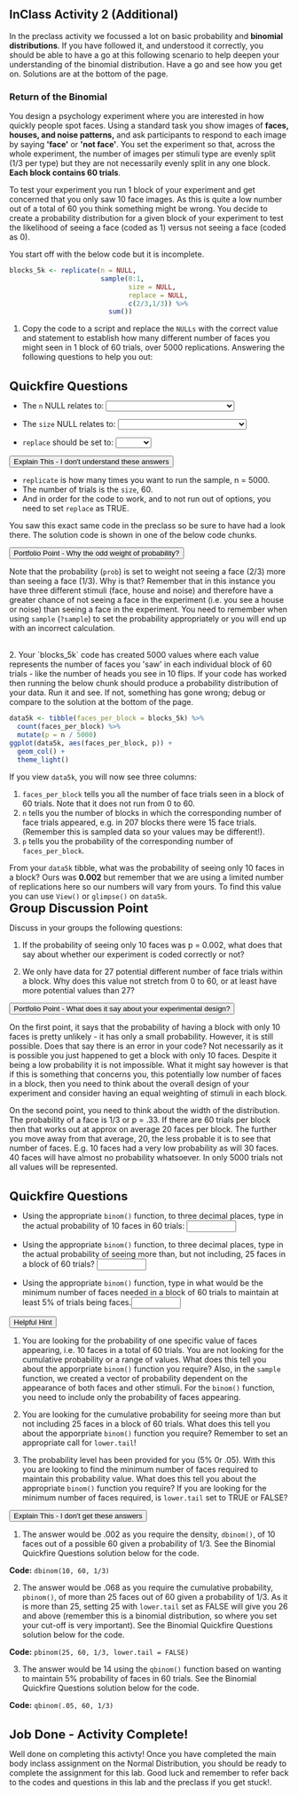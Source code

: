 
## InClass Activity 2 (Additional)

In the preclass activity we focussed a lot on basic probability and **binomial distributions**. If you have followed it, and understood it correctly, you should be able to have a go at this following scenario to help deepen your understanding of the binomial distribution. Have a go and see how you get on. Solutions are at the bottom of the page. 

### Return of the Binomial

You design a psychology experiment where you are interested in how quickly people spot faces. Using a standard task you show images of **faces, houses, and noise patterns,** and ask participants to respond to each image by saying **'face'** or **'not face'**. You set the experiment so that, across the whole experiment, the number of images per stimuli type are evenly split (1/3 per type) but they are not necessarily evenly split in any one block. **Each block contains 60 trials**.  

To test your experiment you run 1 block of your experiment and get concerned that you only saw 10 face images. As this is quite a low number out of a total of 60 you think something might be wrong. You decide to create a probability distribution for a given block of your experiment to test the likelihood of seeing a face (coded as 1) versus not seeing a face (coded as 0).

You start off with the below code but it is incomplete. 


```r
blocks_5k <- replicate(n = NULL, 
                       sample(0:1, 
                              size = NULL, 
                              replace = NULL, 
                              c(2/3,1/3)) %>% 
                         sum())
```

1. Copy the code to a script and replace the `NULLs` with the correct value and statement to establish how many different number of faces you might seen in 1 block of 60 trials, over 5000 replications. Answering the following questions to help you out:
<br>
<span style="font-size: 22px; font-weight: bold; color: var(--green);">Quickfire Questions</span>

* The `n` NULL relates to: <select class='solveme' data-answer='["Number of replications"]'> <option></option> <option>Number of replications</option> <option>Number of blocks in the experiment</option> <option>Number of trials in the experiment</option> <option>Number of faces in the experiment</option></select>

* The `size` NULL relates to: <select class='solveme' data-answer='["Number of trials in a block"]'> <option></option> <option>Number of faces in a block</option> <option>Number of houses in a block</option> <option>Number of trials in a block</option> <option>Number of noise patterns in a block</option></select>

* `replace` should be set to: <select class='solveme' data-answer='["TRUE"]'> <option></option> <option>TRUE</option> <option>FALSE</option></select>


<div class='solution'><button>Explain This - I don't understand these answers</button>

<div class="info">
<ul>
<li><code>replicate</code> is how many times you want to run the sample, n = 5000.</li>
<li>The number of trials is the <code>size</code>, 60.</li>
<li>And in order for the code to work, and to not run out of options, you need to set <code>replace</code> as TRUE.</li>
</ul>
<p>You saw this exact same code in the preclass so be sure to have had a look there. The solution code is shown in one of the below code chunks.</p>
</div>

</div>



<div class='solution'><button>Portfolio Point - Why the odd weight of probability?</button>

<div class="info">
<p>Note that the probability (<code>prob</code>) is set to weight not seeing a face (2/3) more than seeing a face (1/3). Why is that? Remember that in this instance you have three different stimuli (face, house and noise) and therefore have a greater chance of not seeing a face in the experiment (i.e. you see a house or noise) than seeing a face in the experiment. You need to remember when using <code>sample</code> (<code>?sample</code>) to set the probability appropriately or you will end up with an incorrect calculation.</p>
</div>

</div>

<br>
2. Your `blocks_5k` code has created 5000 values where each value represents the number of faces you 'saw' in each individual block of 60 trials - like the number of heads you see in 10 flips. If your code has worked then running the below chunk should produce a probability distribution of your data. Run it and see. If not, something has gone wrong; debug or compare to the solution at the bottom of the page.  


```r
data5k <- tibble(faces_per_block = blocks_5k) %>% 
  count(faces_per_block) %>%
  mutate(p = n / 5000)
ggplot(data5k, aes(faces_per_block, p)) + 
  geom_col() + 
  theme_light()
```

If you view `data5k`, you will now see three columns: 


1. `faces_per_block` tells you all the number of face trials seen in a block of 60 trials. Note that it does not run from 0 to 60. 
2. `n` tells you the number of blocks in which the corresponding number of face trials appeared, e.g. in 207 blocks there were 15 face trials. (Remember this is sampled data so your values may be different!). 
3. `p` tells you the probability of the corresponding number of `faces_per_block`.

From your `data5k` tibble, what was the probability of seeing only 10 faces in a block? Ours was **0.002** but remember that we are using a limited number of replications here so our numbers will vary from yours. To find this value you can use `View()` or `glimpse()` on `data5k`.
<br>
<span style="font-size: 22px; font-weight: bold; color: var(--pink);">Group Discussion Point</span>

Discuss in your groups the following questions:

1. If the probability of seeing only 10 faces was p = 0.002, what does that say about whether our experiment is coded correctly or not?

2. We only have data for 27 potential different number of face trials within a block. Why does this value not stretch from 0 to 60, or at least have more potential values than 27?


<div class='solution'><button>Portfolio Point - What does it say about your experimental design?</button>

<div class="info">
<p>On the first point, it says that the probability of having a block with only 10 faces is pretty unlikely - it has only a small probability. However, it is still possible. Does that say there is an error in your code? Not necessarily as it is possible you just happened to get a block with only 10 faces. Despite it being a low probability it is not impossible. What it might say however is that if this is something that concerns you, this potentially low number of faces in a block, then you need to think about the overall design of your experiment and consider having an equal weighting of stimuli in each block.</p>
<p>On the second point, you need to think about the width of the distribution. The probability of a face is 1/3 or p = .33. If there are 60 trials per block then that works out at approx on average 20 faces per block. The further you move away from that average, 20, the less probable it is to see that number of faces. E.g. 10 faces had a very low probability as will 30 faces. 40 faces will have almost no probability whatsoever. In only 5000 trials not all values will be represented.</p>
</div>

</div>
  
<br> 
<span style="font-size: 22px; font-weight: bold; color: var(--green);">Quickfire Questions</span>

* Using the appropriate `binom()` function, to three decimal places, type in the actual probability of 10 faces in 60 trials: <input class='solveme nospaces' size='8' data-answer='["0.002",".002"]'/>

* Using the appropriate `binom()` function, to three decimal places, type in the actual probability of seeing more than, but not including, 25 faces in a block of 60 trials? <input class='solveme nospaces' size='8' data-answer='["0.068",".068"]'/> 

* Using the appropriate `binom()` function, type in what would be the minimum number of faces needed in a block of 60 trials to maintain at least 5% of trials being faces.<input class='solveme nospaces' size='8' data-answer='["14"]'/>


<div class='solution'><button>Helpful Hint</button>

<div class="info">
<ol style="list-style-type: decimal">
<li><p>You are looking for the probability of one specific value of faces appearing, i.e. 10 faces in a total of 60 trials. You are not looking for the cumulative probability or a range of values. What does this tell you about the apporpriate <code>binom()</code> function you require? Also, in the <code>sample</code> function, we created a vector of probability dependent on the appearance of both faces and other stimuli. For the <code>binom()</code> function, you need to include only the probability of faces appearing.</p></li>
<li><p>You are looking for the cumulative probability for seeing more than but not including 25 faces in a block of 60 trials. What does this tell you about the apporpriate <code>binom()</code> function you require? Remember to set an appropriate call for <code>lower.tail</code>!</p></li>
<li><p>The probability level has been provided for you (5% 0r .05). With this you are looking to find the minimum number of faces required to maintain this probability value. What does this tell you about the appropriate <code>binom()</code> function you require? If you are looking for the minimum number of faces required, is <code>lower.tail</code> set to TRUE or FALSE?</p></li>
</ol>
</div>

</div>
 


<div class='solution'><button>Explain This - I don't get these answers</button>

<div class="info">
<ol style="list-style-type: decimal">
<li>The answer would be .002 as you require the density, <code>dbinom()</code>, of 10 faces out of a possible 60 given a probability of 1/3. See the Binomial Quickfire Questions solution below for the code.</li>
</ol>
<p><strong>Code:</strong> <code>dbinom(10, 60, 1/3)</code></p>
<ol start="2" style="list-style-type: decimal">
<li>The answer would be .068 as you require the cumulative probability, <code>pbinom()</code>, of more than 25 faces out of 60 given a probability of 1/3. As it is more than 25, setting 25 with <code>lower.tail</code> set as FALSE will give you 26 and above (remember this is a binomial distribution, so where you set your cut-off is very important). See the Binomial Quickfire Questions solution below for the code.</li>
</ol>
<p><strong>Code:</strong> <code>pbinom(25, 60, 1/3, lower.tail = FALSE)</code></p>
<ol start="3" style="list-style-type: decimal">
<li>The answer would be 14 using the <code>qbinom()</code> function based on wanting to maintain 5% probability of faces in 60 trials. See the Binomial Quickfire Questions solution below for the code.</li>
</ol>
<p><strong>Code:</strong> <code>qbinom(.05, 60, 1/3)</code></p>
</div>

</div>

<br>
<span style="font-size: 22px; font-weight: bold; color: var(--blue);">Job Done - Activity Complete!</span>

Well done on completing this activty! Once you have completed the main body inclass assignment on the Normal Distribution, you should be ready to complete the assignment for this lab. Good luck and remember to refer back to the codes and questions in this lab and the preclass if you get stuck!.
